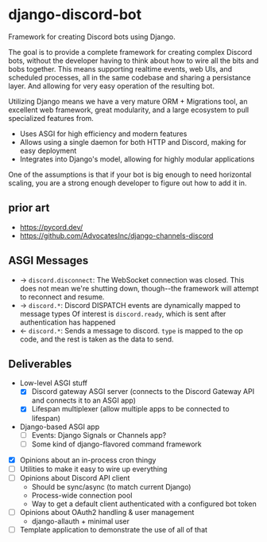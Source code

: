 # django-discord-bot
Framework for creating Discord bots using Django.

The goal is to provide a complete framework for creating complex Discord bots,
without the developer having to think about how to wire all the bits and bobs
together. This means supporting realtime events, web UIs, and scheduled
processes, all in the same codebase and sharing a persistance layer. And
allowing for very easy operation of the resulting bot.

Utilizing Django means we have a very mature ORM + Migrations tool, an excellent
web framework, great modularity, and a large ecosystem to pull specialized
features from.

* Uses ASGI for high efficiency and modern features
* Allows using a single daemon for both HTTP and Discord, making for easy deployment
* Integrates into Django's model, allowing for highly modular applications

One of the assumptions is that if your bot is big enough to need horizontal 
scaling, you are a strong enough developer to figure out how to add it in.

## prior art

* https://pycord.dev/
* https://github.com/AdvocatesInc/django-channels-discord


## ASGI Messages


* -> `discord.disconnect`: The WebSocket connection was closed. This does not
  mean we're shutting down, though--the framework will attempt to reconnect and
  resume.
* -> `discord.*`: Discord DISPATCH events are dynamically mapped to message types
  Of interest is `discord.ready`, which is sent after authentication has happened
* <- `discord.*`: Sends a message to discord. `type` is mapped to the op code,
  and the rest is taken as the data to send.

## Deliverables

* Low-level ASGI stuff
  * [x] Discord gateway ASGI server (connects to the Discord Gateway API and connects it to an ASGI app)
  * [x] Lifespan multiplexer (allow multiple apps to be connected to lifespan)
* Django-based ASGI app
  * [ ] Events: Django Signals or Channels app?
  * [ ] Some kind of django-flavored command framework
* [x] Opinions about an in-process cron thingy
* [ ] Utilities to make it easy to wire up everything
* [ ] Opinions about Discord API client
  * Should be sync/async (to match current Django)
  * Process-wide connection pool
  * Way to get a default client authenticated with a configured bot token
* [ ] Opinions about OAuth2 handling & user management
  * django-allauth + minimal user
* [ ] Template application to demonstrate the use of all of that
